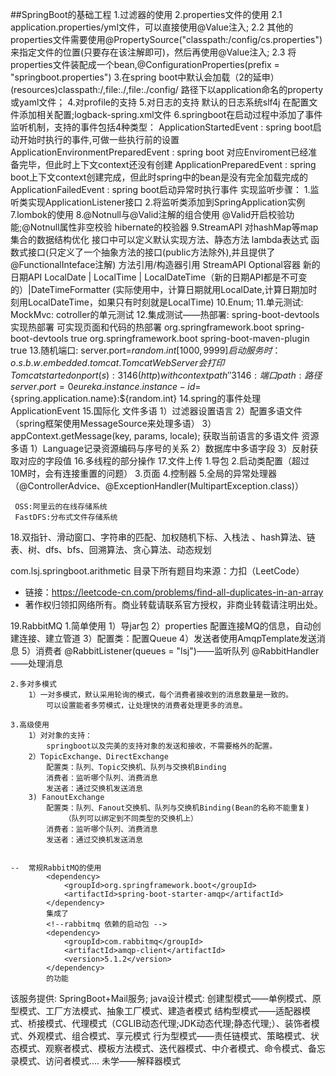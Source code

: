 ##SpringBoot的基础工程
1.过滤器的使用
2.properties文件的使用
    2.1 application.properties/yml文件，可以直接使用@Value注入;
    2.2 其他的properties文件需要使用@PropertySource("classpath:/config/cs.properties")来指定文件的位置(只要存在该注解即可)，然后再使用@Value注入;
    2.3 将properties文件装配成一个bean,@ConfigurationProperties(prefix = "springboot.properties")
3.在spring boot中默认会加载（2的延申）
  (resources)classpath:/,file:./,file:./config/ 路径下以application命名的property或yaml文件；
4.对profile的支持
5.对日志的支持
    默认的日志系统slf4j
    在配置文件添加相关配置;logback-spring.xml文件
6.springboot在启动过程中添加了事件监听机制，支持的事件包括4种类型：
    ApplicationStartedEvent : spring boot启动开始时执行的事件,可做一些执行前的设置
    ApplicationEnvironmentPreparedEvent : spring boot 对应Enviroment已经准备完毕，但此时上下文context还没有创建
    ApplicationPreparedEvent : spring boot上下文context创建完成，但此时spring中的bean是没有完全加载完成的
    ApplicationFailedEvent : spring boot启动异常时执行事件
  实现监听步骤：
  1.监听类实现ApplicationListener接口
  2.将监听类添加到SpringApplication实例
7.lombok的使用
8.@Notnull与@Valid注解的组合使用
    @Valid开启校验功能;@Notnull属性非空校验
    hibernate的校验器
9.StreamAPI
    对hashMap等map集合的数据结构优化
    接口中可以定义默认实现方法、静态方法
    lambda表达式
    函数式接口(只定义了一个抽象方法的接口(public方法除外),并且提供了@FunctionalInteface注解)
    方法引用/构造器引用
    StreamAPI
    Optional容器
    新的日期API LocalDate | LocalTime | LocalDateTime（新的日期API都是不可变的）|DateTimeFormatter
    (实际使用中，计算日期就用LocalDate,计算日期加时刻用LocalDateTime，如果只有时刻就是LocalTime)
10.Enum;
11.单元测试:
       MockMvc: cotroller的单元测试
12.集成测试——热部署:
       spring-boot-devtools实现热部署
       可实现页面和代码的热部署
       <dependencies>
           <dependency>
               <groupId>org.springframework.boot</groupId>
               <artifactId>spring-boot-devtools</artifactId>
               <optional>true</optional>
           </dependency>
       </dependencies>
       <build>
           <plugins>
               <plugin>
                   <groupId>org.springframework.boot</groupId>
                   <artifactId>spring-boot-maven-plugin</artifactId>
                   <configuration>
                       <fork>true</fork>  <!--必须的配置-->
                   </configuration>
               </plugin>
       </plugins>
       </build>
13.随机端口:
       server.port=${random.int[1000,9999]}
       启动服务时：
       o.s.b.w.embedded.tomcat.TomcatWebServer会打印Tomcat started on port(s): 3146 (http) with context path ''
       3146:端口     path:路径
       server.port=0
       eureka.instance.instance-id=${spring.application.name}:${random.int}
14.spring的事件处理 ApplicationEvent
15.国际化
    文件多语
        1）过滤器设置语言
        2）配置多语文件（spring框架使用MessageSource来处理多语）
        3）appContext.getMessage(key, params, locale); 获取当前语言的多语文件
    资源多语
        1）Language记录资源编码与序号的关系
        2）数据库中多语字段
        3）反射获取对应的字段值
16.多线程的部分操作
17.文件上传
    1.导包
   2.启动类配置（超过10M时，会有连接重置的问题）
   3.页面
   4.控制器
   5.全局的异常处理器（@ControllerAdvice、@ExceptionHandler(MultipartException.class)）
   
     OSS:阿里云的在线存储系统
     FastDFS:分布式文件存储系统
     
     
18.双指针、滑动窗口、字符串的匹配、加权随机下标、入栈法 、hash算法、链表、树、dfs、bfs、回溯算法、贪心算法、动态规划

com.lsj.springboot.arithmetic 目录下所有题目均来源：力扣（LeetCode）
* 链接：https://leetcode-cn.com/problems/find-all-duplicates-in-an-array
* 著作权归领扣网络所有。商业转载请联系官方授权，非商业转载请注明出处。

19.RabbitMQ
    1.简单使用
        1）导jar包
        2）properties 配置连接MQ的信息，自动创建连接、建立管道
        3）配置类：配置Queue
        4）发送者使用AmqpTemplate发送消息
        5）消费者
                @RabbitListener(queues = "lsj")——监听队列
                @RabbitHandler——处理消息
    
    2.多对多模式
        1）一对多模式，默认采用轮询的模式，每个消费者接收到的消息数量是一致的。
            可以设置能者多劳模式，让处理快的消费者处理更多的消息。
    
    3.高级使用
        1）对对象的支持：
            springboot以及完美的支持对象的发送和接收，不需要格外的配置。
        2）TopicExchange、DirectExchange
            配置类：队列、Topic交换机、队列与交换机Binding
            消费者：监听哪个队列、消费消息
            发送者：通过交换机发送消息
        3) FanoutExchange
            配置类：队列、Fanout交换机、队列与交换机Binding(Bean的名称不能重复)
                （队列可以绑定到不同类型的交换机上）
            消费者：监听哪个队列、消费消息
            发送者：通过交换机发送消息
    
    
    --  常规RabbitMQ的使用
            <dependency>
                <groupId>org.springframework.boot</groupId>
                <artifactId>spring-boot-starter-amqp</artifactId>
            </dependency>
            集成了
            <!--rabbitmq 依赖的启动包 -->
            <dependency>
                <groupId>com.rabbitmq</groupId>
                <artifactId>amqp-client</artifactId>
                <version>5.1.2</version>
            </dependency>
            的功能
            
 该服务提供:
     SpringBoot+Mail服务;
     java设计模式:
     创建型模式——单例模式、原型模式、工厂方法模式、抽象工厂模式、建造者模式
     结构型模式——适配器模式、桥接模式、代理模式（CGLIB动态代理;JDK动态代理;静态代理;）、装饰者模式、外观模式、组合模式、享元模式
     行为型模式——责任链模式、策略模式、状态模式、观察者模式、模板方法模式、迭代器模式、中介者模式、命令模式、备忘录模式、访问者模式....
     未学——解释器模式
     

   
   
   